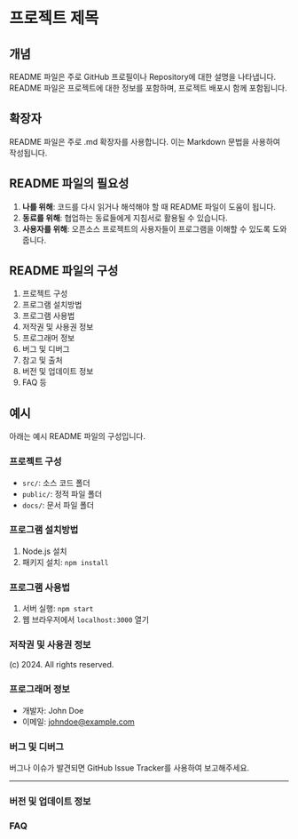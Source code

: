 # 프로젝트 제목

## 개념

README 파일은 주로 GitHub 프로필이나 Repository에 대한 설명을 나타냅니다. README 파일은 프로젝트에 대한 정보를 포함하며, 프로젝트 배포시 함께 포함됩니다.

## 확장자

README 파일은 주로 .md 확장자를 사용합니다. 이는 Markdown 문법을 사용하여 작성됩니다.

## README 파일의 필요성

1. **나를 위해**: 코드를 다시 읽거나 해석해야 할 때 README 파일이 도움이 됩니다.
2. **동료를 위해**: 협업하는 동료들에게 지침서로 활용될 수 있습니다.
3. **사용자를 위해**: 오픈소스 프로젝트의 사용자들이 프로그램을 이해할 수 있도록 도와줍니다.

## README 파일의 구성

1. 프로젝트 구성
2. 프로그램 설치방법
3. 프로그램 사용법
4. 저작권 및 사용권 정보
5. 프로그래머 정보
6. 버그 및 디버그
7. 참고 및 출처
8. 버전 및 업데이트 정보
9. FAQ 등

## 예시

아래는 예시 README 파일의 구성입니다.

### 프로젝트 구성

- `src/`: 소스 코드 폴더
- `public/`: 정적 파일 폴더
- `docs/`: 문서 파일 폴더

### 프로그램 설치방법

1. Node.js 설치
2. 패키지 설치: `npm install`

### 프로그램 사용법

1. 서버 실행: `npm start`
2. 웹 브라우저에서 `localhost:3000` 열기

### 저작권 및 사용권 정보

(c) 2024. All rights reserved.

### 프로그래머 정보

- 개발자: John Doe
- 이메일: johndoe@example.com

### 버그 및 디버그

버그나 이슈가 발견되면 GitHub Issue Tracker를 사용하여 보고해주세요.

---

### 버전 및 업데이트 정보

### FAQ
